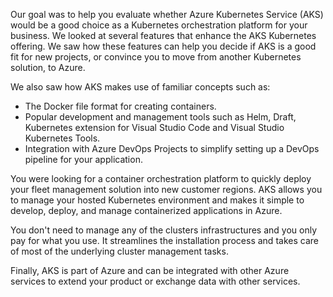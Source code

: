 Our goal was to help you evaluate whether Azure Kubernetes Service (AKS) would be a good choice as a Kubernetes orchestration platform for your business. We looked at several features that enhance the AKS Kubernetes offering. We saw how these features can help you decide if AKS is a good fit for new projects, or convince you to move from another Kubernetes solution, to Azure.

We also saw how AKS makes use of familiar concepts such as:

- The Docker file format for creating containers.
- Popular development and management tools such as Helm, Draft, Kubernetes extension for Visual Studio Code and Visual Studio Kubernetes Tools.
- Integration with Azure DevOps Projects to simplify setting up a DevOps pipeline for your application.

You were looking for a container orchestration platform to quickly deploy your fleet management solution into new customer regions. AKS allows you to manage your hosted Kubernetes environment and makes it simple to develop, deploy, and manage containerized applications in Azure.

You don't need to manage any of the clusters infrastructures and you only pay for what you use. It streamlines the installation process and takes care of most of the underlying cluster management tasks.

Finally, AKS is part of Azure and can be integrated with other Azure services to extend your product or exchange data with other services.
